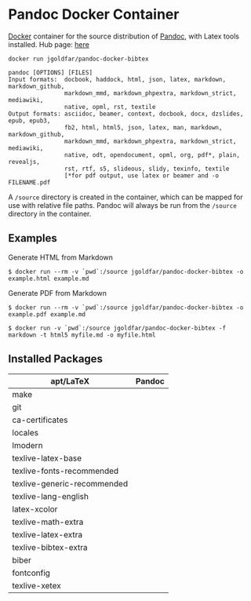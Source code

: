 # Pandoc Docker Container

[Docker](https://www.docker.io/) container for the source distribution of [Pandoc](http://johnmacfarlane.net/pandoc), with Latex tools installed.
Hub page: [here](https://hub.docker.com/r/jgoldfar/pandoc-docker-bibtex/)

    docker run jgoldfar/pandoc-docker-bibtex

    pandoc [OPTIONS] [FILES]
    Input formats:  docbook, haddock, html, json, latex, markdown, markdown_github,
                    markdown_mmd, markdown_phpextra, markdown_strict, mediawiki,
                    native, opml, rst, textile
    Output formats: asciidoc, beamer, context, docbook, docx, dzslides, epub, epub3,
                    fb2, html, html5, json, latex, man, markdown, markdown_github,
                    markdown_mmd, markdown_phpextra, markdown_strict, mediawiki,
                    native, odt, opendocument, opml, org, pdf*, plain, revealjs,
                    rst, rtf, s5, slideous, slidy, texinfo, textile
                    [*for pdf output, use latex or beamer and -o FILENAME.pdf

A `/source` directory is created in the container, which can be mapped for use with relative file paths.
Pandoc will always be run from the `/source` directory in the container.

## Examples
Generate HTML from Markdown
```
$ docker run --rm -v `pwd`:/source jgoldfar/pandoc-docker-bibtex -o example.html example.md
```

Generate PDF from Markdown
```
$ docker run --rm -v `pwd`:/source jgoldfar/pandoc-docker-bibtex -o example.pdf example.md
```

```
$ docker run -v `pwd`:/source jgoldfar/pandoc-docker-bibtex -f markdown -t html5 myfile.md -o myfile.html
```

## Installed Packages

| apt/LaTeX                    | Pandoc |
| ---------------------------- | ------ |
| make                         |
| git                          |
| ca-certificates              |
| locales                      |
| lmodern                      |
| texlive-latex-base           |
| texlive-fonts-recommended    |
| texlive-generic-recommended  |
| texlive-lang-english         |
| latex-xcolor                 |
| texlive-math-extra           |
| texlive-latex-extra          |
| texlive-bibtex-extra         |
| biber                        |
| fontconfig                   |
| texlive-xetex                |